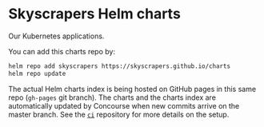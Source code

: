 # Skyscrapers Helm charts

Our Kubernetes applications.

You can add this charts repo by:

```sh
helm repo add skyscrapers https://skyscrapers.github.io/charts
helm repo update
```

The actual Helm charts index is being hosted on GitHub pages in this same repo (`gh-pages` git branch). The charts and the charts index are automatically updated by Concourse when new commits arrive on the master branch. See the [`ci`](https://github.com/skyscrapers/ci) repository for more details on the setup.
